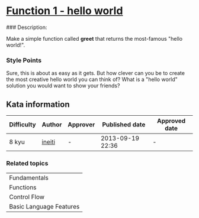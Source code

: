
<h1><a href="https://www.codewars.com/kata/523b4ff7adca849afe000035">Function 1 - hello world</a></h1>
<p>
### Description:

Make a simple function called **greet** that returns the most-famous &quot;hello world!&quot;.

### Style Points

Sure, this is about as easy as it gets. But how clever can you be to create the most creative hello world you can think of? What is a &quot;hello world&quot; solution you would want to show your friends?

</p>
<h2>Kata information</h2>
<table>
  <thead>
    <tr>
      <th>Difficulty</th>
      <th>Author</th>
      <th>Approver</th>
      <th>Published date</th>
      <th>Approved date</th>
    </tr>
  </thead>
  <tbody>
    <tr>
      <td>8 kyu</td>
      <td> <a href="https://www.codewars.com/users/ineiti">ineiti</a></td>
      <td>-</td>
      <td>2013-09-19 22:36</td>
      <td>-</td>
    </tr>
  </tbody>
</table>
<h3>Related topics</h3>
<table>
  <tbody></tbody>
  <tr>
    <td>Fundamentals</td>
  </tr>
  <tr>
    <td>Functions</td>
  </tr>
  <tr>
    <td>Control Flow</td>
  </tr>
  <tr>
    <td>Basic Language Features</td>
  </tr>
</table>